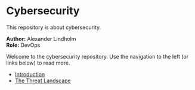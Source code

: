 # Cybersecurity

This repository is about cybersecurity.

**Author:** Alexander Lindholm  
**Role:** DevOps

Welcome to the cybersecurity repository. Use the navigation to the left (or links below) to read more.

- [Introduction](introduction.md)
- [The Threat Landscape](threat-landscape.md)
